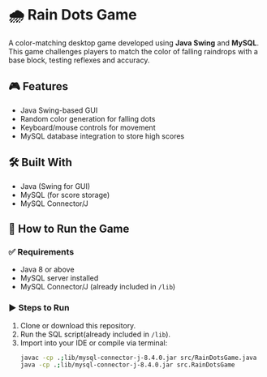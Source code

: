# 🌧️ Rain Dots Game

A color-matching desktop game developed using **Java Swing** and **MySQL**. This game challenges players to match the color of falling raindrops with a base block, testing reflexes and accuracy.



## 🎮 Features

- Java Swing-based GUI
- Random color generation for falling dots
- Keyboard/mouse controls for movement
- MySQL database integration to store high scores



## 🛠️ Built With

- Java (Swing for GUI)
- MySQL (for score storage)
- MySQL Connector/J



## 🧪 How to Run the Game

### ✅ Requirements
- Java 8 or above
- MySQL server installed
- MySQL Connector/J (already included in `/lib`)

### ▶️ Steps to Run
1. Clone or download this repository.
2. Run the SQL script(already included in `/lib`).
3. Import into your IDE or compile via terminal:
   ```bash
   javac -cp .;lib/mysql-connector-j-8.4.0.jar src/RainDotsGame.java
   java -cp .;lib/mysql-connector-j-8.4.0.jar src.RainDotsGame





